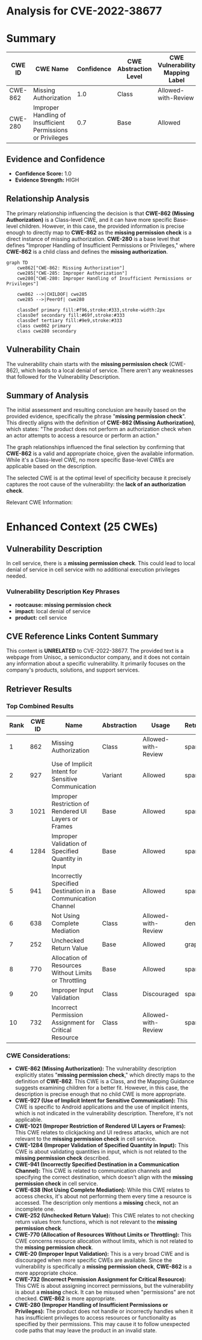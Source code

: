 # Analysis for CVE-2022-38677

# Summary
| CWE ID | CWE Name | Confidence | CWE Abstraction Level | CWE Vulnerability Mapping Label | CWE-Vulnerability Mapping Notes |
|---|---|---|---|---|---|
| CWE-862 | Missing Authorization | 1.0 | Class | Allowed-with-Review | Primary CWE |
| CWE-280 | Improper Handling of Insufficient Permissions or Privileges | 0.7 | Base | Allowed | Secondary Candidate |

## Evidence and Confidence

*   **Confidence Score:** 1.0
*   **Evidence Strength:** HIGH

## Relationship Analysis
The primary relationship influencing the decision is that **CWE-862 (Missing Authorization)** is a Class-level CWE, and it can have more specific Base-level children. However, in this case, the provided information is precise enough to directly map to **CWE-862** as the **missing permission check** is a direct instance of missing authorization. **CWE-280** is a base level that defines "Improper Handling of Insufficient Permissions or Privileges," where **CWE-862** is a child class and defines the **missing authorization**.

```mermaid
graph TD
    cwe862["CWE-862: Missing Authorization"]
    cwe285["CWE-285: Improper Authorization"]
    cwe280["CWE-280: Improper Handling of Insufficient Permissions or Privileges"]
    
    cwe862 -->|CHILDOF| cwe285
    cwe285 -->|PeerOf| cwe280
    
    classDef primary fill:#f96,stroke:#333,stroke-width:2px
    classDef secondary fill:#69f,stroke:#333
    classDef tertiary fill:#9e9,stroke:#333
    class cwe862 primary
    class cwe280 secondary
```

## Vulnerability Chain
The vulnerability chain starts with the **missing permission check** (CWE-862), which leads to a local denial of service. There aren't any weaknesses that followed for the Vulnerability Description.

## Summary of Analysis
The initial assessment and resulting conclusion are heavily based on the provided evidence, specifically the phrase "**missing permission check**". This directly aligns with the definition of **CWE-862 (Missing Authorization)**, which states: "The product does not perform an authorization check when an actor attempts to access a resource or perform an action."

The graph relationships influenced the final selection by confirming that **CWE-862** is a valid and appropriate choice, given the available information. While it's a Class-level CWE, no more specific Base-level CWEs are applicable based on the description.

The selected CWE is at the optimal level of specificity because it precisely captures the root cause of the vulnerability: the **lack of an authorization check**.

Relevant CWE Information:

# Enhanced Context (25 CWEs)

## Vulnerability Description
In cell service, there is a **missing permission check**. This could lead to local denial of service in cell service with no additional execution privileges needed.

### Vulnerability Description Key Phrases
- **rootcause:** **missing permission check**
- **impact:** local denial of service
- **product:** cell service

## CVE Reference Links Content Summary
This content is **UNRELATED** to CVE-2022-38677. The provided text is a webpage from Unisoc, a semiconductor company, and it does not contain any information about a specific vulnerability. It primarily focuses on the company's products, solutions, and support services.

## Retriever Results

### Top Combined Results

| Rank | CWE ID | Name | Abstraction | Usage  | Retrievers | Individual Scores |
|------|--------|------|-------------|-------|------------|-------------------|
| 1 | 862 | Missing Authorization | Class | Allowed-with-Review | sparse | 0.254 |
| 2 | 927 | Use of Implicit Intent for Sensitive Communication | Variant | Allowed | sparse | 0.199 |
| 3 | 1021 | Improper Restriction of Rendered UI Layers or Frames | Base | Allowed | sparse | 0.189 |
| 4 | 1284 | Improper Validation of Specified Quantity in Input | Base | Allowed | sparse | 0.187 |
| 5 | 941 | Incorrectly Specified Destination in a Communication Channel | Base | Allowed | sparse | 0.184 |
| 6 | 638 | Not Using Complete Mediation | Class | Allowed-with-Review | dense | 0.486 |
| 7 | 252 | Unchecked Return Value | Base | Allowed | graph | 0.002 |
| 8 | 770 | Allocation of Resources Without Limits or Throttling | Base | Allowed | sparse | 0.182 |
| 9 | 20 | Improper Input Validation | Class | Discouraged | sparse | 0.182 |
| 10 | 732 | Incorrect Permission Assignment for Critical Resource | Class | Allowed-with-Review | sparse | 0.179 |

### CWE Considerations:

*   **CWE-862 (Missing Authorization):** The vulnerability description explicitly states "**missing permission check**," which directly maps to the definition of **CWE-862**. This CWE is a Class, and the Mapping Guidance suggests examining children for a better fit. However, in this case, the description is precise enough that no child CWE is more appropriate.
*   **CWE-927 (Use of Implicit Intent for Sensitive Communication):** This CWE is specific to Android applications and the use of implicit intents, which is not indicated in the vulnerability description. Therefore, it's not applicable.
*   **CWE-1021 (Improper Restriction of Rendered UI Layers or Frames):** This CWE relates to clickjacking and UI redress attacks, which are not relevant to the **missing permission check** in cell service.
*   **CWE-1284 (Improper Validation of Specified Quantity in Input):** This CWE is about validating quantities in input, which is not related to the **missing permission check** described.
*   **CWE-941 (Incorrectly Specified Destination in a Communication Channel):** This CWE is related to communication channels and specifying the correct destination, which doesn't align with the **missing permission check** in cell service.
*   **CWE-638 (Not Using Complete Mediation):** While this CWE relates to access checks, it's about not performing them every time a resource is accessed. The description only mentions a **missing** check, not an incomplete one.
*   **CWE-252 (Unchecked Return Value):** This CWE relates to not checking return values from functions, which is not relevant to the **missing permission check**.
*   **CWE-770 (Allocation of Resources Without Limits or Throttling):** This CWE concerns resource allocation without limits, which is not related to the **missing permission check**.
*   **CWE-20 (Improper Input Validation):** This is a very broad CWE and is discouraged when more specific CWEs are available. Since the vulnerability is specifically a **missing permission check**, **CWE-862** is a more appropriate choice.
*   **CWE-732 (Incorrect Permission Assignment for Critical Resource):** This CWE is about assigning incorrect permissions, but the vulnerability is about a **missing** check. It can be misused when "permissions" are not checked. **CWE-862** is more appropriate.
*   **CWE-280 (Improper Handling of Insufficient Permissions or Privileges):** The product does not handle or incorrectly handles when it has insufficient privileges to access resources or functionality as specified by their permissions. This may cause it to follow unexpected code paths that may leave the product in an invalid state.